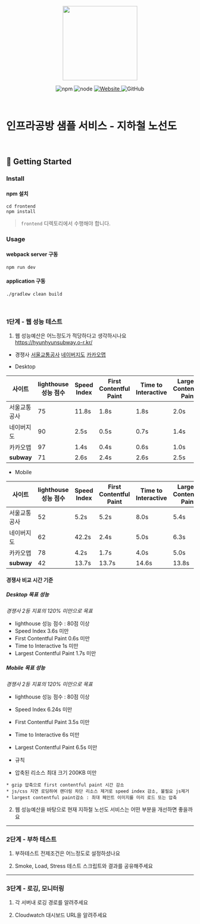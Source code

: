 <p align="center">
    <img width="200px;" src="https://raw.githubusercontent.com/woowacourse/atdd-subway-admin-frontend/master/images/main_logo.png"/>
</p>
<p align="center">
  <img alt="npm" src="https://img.shields.io/badge/npm-%3E%3D%205.5.0-blue">
  <img alt="node" src="https://img.shields.io/badge/node-%3E%3D%209.3.0-blue">
  <a href="https://edu.nextstep.camp/c/R89PYi5H" alt="nextstep atdd">
    <img alt="Website" src="https://img.shields.io/website?url=https%3A%2F%2Fedu.nextstep.camp%2Fc%2FR89PYi5H">
  </a>
  <img alt="GitHub" src="https://img.shields.io/github/license/next-step/atdd-subway-service">
</p>

<br>

# 인프라공방 샘플 서비스 - 지하철 노선도

<br>

## 🚀 Getting Started

### Install
#### npm 설치
```
cd frontend
npm install
```
> `frontend` 디렉토리에서 수행해야 합니다.

### Usage
#### webpack server 구동
```
npm run dev
```
#### application 구동
```
./gradlew clean build
```
<br>


### 1단계 - 웹 성능 테스트
1. 웹 성능예산은 어느정도가 적당하다고 생각하시나요
https://hyunhyunsubway.o-r.kr/

* 경쟁사
  [서울교통공사](http://www.seoulmetro.co.kr/kr/cyberStation.do)
  [네이버지도](https://m.map.naver.com/subway/subwayLine.naver?region=1000)
  [카카오맵](https://m.map.kakao.com/)

* Desktop

| 사이트       | lighthouse 성능 점수 | Speed Index | First Contentful Paint | Time to Interactive | Largest Contentful Paint |
|-------------|------------------|-------------|------------------------|---------------------|---------------------|
| 서울교통공사  | 75               | 11.8s       | 1.8s                   | 1.8s                |  2.0s                     | 
| 네이버지도   | 90               | 2.5s        | 0.5s                   | 0.7s                | 1.4s                     |
| 카카오맵    | 97               | 1.4s        | 0.4s                   | 0.6s                |  1.0s                     |
| __subway__  | 71               | 2.6s        | 2.4s                   | 2.6s                | 2.5s                     | 

* Mobile

| 사이트       | lighthouse 성능 점수 | Speed Index | First Contentful Paint | Time to Interactive | Largest Contentful Paint |
|-------------|----------|-------------|------------------------|---------------------|--------------------------|
| 서울교통공사  | 52         | 5.2s        | 5.2s                   | 8.0s                | 5.4s                     | 
| 네이버지도   | 62         | 42.2s       | 2.4s                   | 5.0s                | 6.3s                     |
| 카카오맵    | 78         | 4.2s        | 1.7s                   | 4.0s                | 5.0s                     |
| __subway__  | 42         | 13.7s       | 13.7s                  | 14.6s               | 13.8s                    |

#### 경쟁사 비교 시간 기준
##### Desktop 목표 성능
*경쟁사 2등 지표의 120% 미만으로 목표*
* lighthouse 성능 점수 : 80점 이상
* Speed Index 3.6s 미만
* First Contentful Paint 0.6s 미만
* Time to Interactive 1s 미만
* Largest Contentful Paint 1.7s 미만

##### Mobile 목표 성능
*경쟁사 2등 지표의 120% 미만으로 목표*
* lighthouse 성능 점수 : 80점 이상
* Speed Index 6.24s 미만
* First Contentful Paint 3.5s 미만
* Time to Interactive 6s 미만 
* Largest Contentful Paint 6.5s 미만

* 규칙
* 압축된 리소스 최대 크기 200KB 미만

```
* gzip 압축으로 first contentful paint 시간 감소
* js/css 지연 로딩하여 랜더링 차단 리소스 제거로 speed index 감소, 불필요 js제거
* largest contentful paint감소 : 최대 페인트 이미지를 미리 로드 또는 압축
```

2. 웹 성능예산을 바탕으로 현재 지하철 노선도 서비스는 어떤 부분을 개선하면 좋을까요

---

### 2단계 - 부하 테스트 
1. 부하테스트 전제조건은 어느정도로 설정하셨나요

2. Smoke, Load, Stress 테스트 스크립트와 결과를 공유해주세요

---

### 3단계 - 로깅, 모니터링
1. 각 서버내 로깅 경로를 알려주세요

2. Cloudwatch 대시보드 URL을 알려주세요
